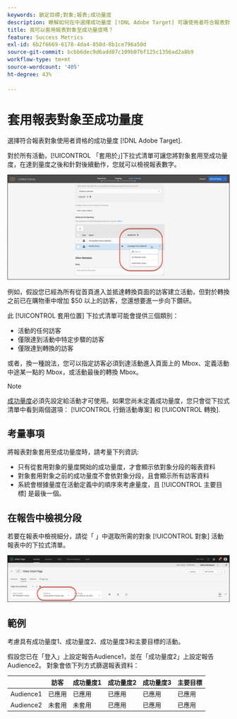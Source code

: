 ```yaml
---
keywords: 鎖定目標;對象;報表;成功量度
description: 瞭解如何在中選擇成功量度 [!DNL Adobe Target] 可讓使用者符合報表對象的資格。
title: 我可以套用報表對象至成功量度嗎？
feature: Success Metrics
exl-id: 6b2f6669-6178-4da4-850d-8b1ce796a50d
source-git-commit: bcbb6dec9d6add07c109b07bf125c1356ad2a8b9
workflow-type: tm+mt
source-wordcount: '405'
ht-degree: 43%

---
```


# 套用報表對象至成功量度

選擇符合報表對象使用者資格的成功量度 [!DNL Adobe Target].

對於所有活動，[!UICONTROL 「套用於」]下拉式清單可讓您將對象套用至成功量度，在達到量度之後和針對後續動作，您就可以檢視報表數字。

![success_metric圖片](assets/success_metric.png)

例如，假設您已經為所有從首頁進入並抵達轉換頁面的訪客建立活動，但對於轉換之前已在購物車中增加 $50 以上的訪客，您還想要進一步向下鑽研。

此 [!UICONTROL 套用位置] 下拉式清單可能會提供三個類別：

* 活動的任何訪客
* 僅限達到活動中特定步驟的訪客
* 僅限達到轉換的訪客

或者，換一種說法，您可以指定訪客必須到達活動進入頁面上的 Mbox、定義活動中途某一點的 Mbox，或活動最後的轉換 Mbox。

>[!NOTE]
>
>[成功量度](/help/main/c-activities/r-success-metrics/success-metrics.md#reference_D011575C85DA48E989A244593D9B9924)必須先設定給活動才可使用。如果您尚未定義成功量度，您只會從下拉式清單中看到兩個選項： [!UICONTROL 行銷活動專案] 和 [!UICONTROL 轉換].


## 考量事項

將報表對象套用至成功量度時，請考量下列資訊:

* 只有從套用對象的量度開始的成功量度，才會顯示依對象分段的報表資料
* 對象套用對象之前的成功量度不會依對象分段，且會顯示所有訪客資料
* 系統會根據量度在活動定義中的順序來考慮量度，且 [!UICONTROL 主要目標] 是最後一個。

## 在報告中檢視分段

若要在報表中檢視細分，請從「 」中選取所需的對象 [!UICONTROL 對象] 活動報表中的下拉式清單。

![reporting_audience_dropdown圖片](assets/reporting_audience_dropdown.png)

## 範例

考慮具有成功量度1、成功量度2、成功量度3和主要目標的活動。

假設您已在「登入」上設定報告Audience1，並在「成功量度2」上設定報告Audience2。 對象會依下列方式篩選報表資料：

|  | 訪客 | 成功量度1 | 成功量度2 | 成功量度3 | 主要目標 |
| --- | --- | --- | --- | --- | --- |
| Audience1 | 已應用 | 已應用 | 已應用 | 已應用 | 已應用 |
| Audience2 | 未套用 | 未套用 | 已應用 | 已應用 | 已應用 |
